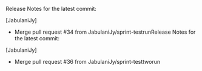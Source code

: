 Release Notes for the latest commit:

[JabulaniJy]
- Merge pull request #34 from JabulaniJy/sprint-testrunRelease Notes for the latest commit:

[JabulaniJy]
- Merge pull request #36 from JabulaniJy/sprint-testtworun